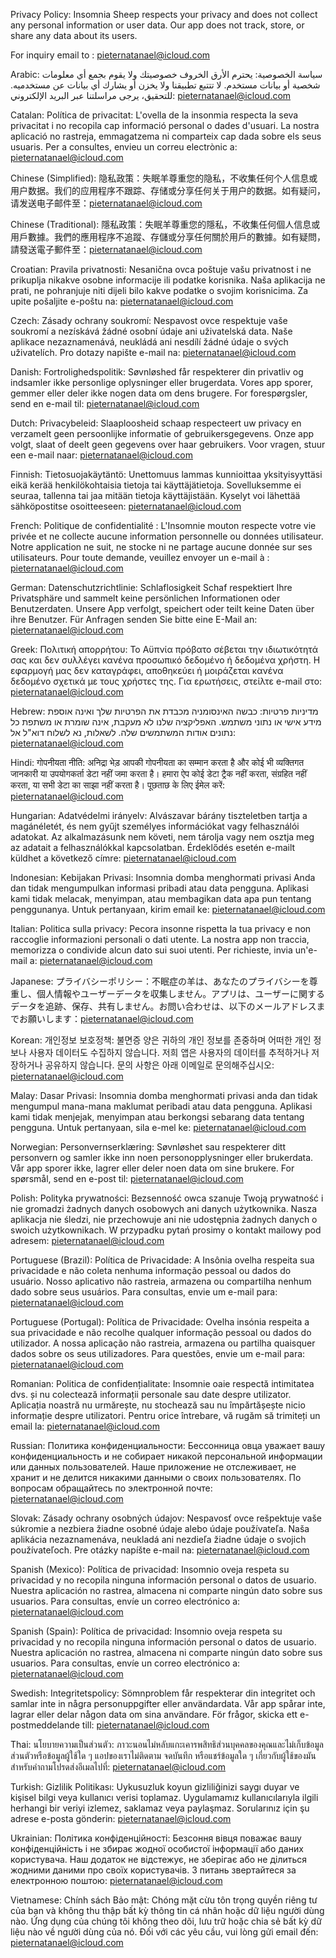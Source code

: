 Privacy Policy: Insomnia Sheep respects your privacy and does not collect any personal information or user data. Our app does not track, store, or share any data about its users.

For inquiry email to : pieternatanael@icloud.com

Arabic: سياسة الخصوصية: يحترم الأرق الخروف خصوصيتك ولا يقوم بجمع أي معلومات شخصية أو بيانات مستخدم. لا تتتبع تطبيقنا ولا يخزن أو يشارك أي بيانات عن مستخدميه. للتحقيق، يرجى مراسلتنا عبر البريد الإلكتروني: pieternatanael@icloud.com

Catalan: Política de privacitat: L'ovella de la insonmia respecta la seva privacitat i no recopila cap informació personal o dades d'usuari. La nostra aplicació no rastreja, emmagatzema ni comparteix cap dada sobre els seus usuaris. Per a consultes, envieu un correu electrònic a: pieternatanael@icloud.com

Chinese (Simplified): 隐私政策：失眠羊尊重您的隐私，不收集任何个人信息或用户数据。我们的应用程序不跟踪、存储或分享任何关于用户的数据。如有疑问，请发送电子邮件至：pieternatanael@icloud.com

Chinese (Traditional): 隱私政策：失眠羊尊重您的隱私，不收集任何個人信息或用戶數據。我們的應用程序不追蹤、存儲或分享任何關於用戶的數據。如有疑問，請發送電子郵件至：pieternatanael@icloud.com

Croatian: Pravila privatnosti: Nesanična ovca poštuje vašu privatnost i ne prikuplja nikakve osobne informacije ili podatke korisnika. Naša aplikacija ne prati, ne pohranjuje niti dijeli bilo kakve podatke o svojim korisnicima. Za upite pošaljite e-poštu na: pieternatanael@icloud.com

Czech: Zásady ochrany soukromí: Nespavost ovce respektuje vaše soukromí a nezískává žádné osobní údaje ani uživatelská data. Naše aplikace nezaznamenává, neukládá ani nesdílí žádné údaje o svých uživatelích. Pro dotazy napište e-mail na: pieternatanael@icloud.com

Danish: Fortrolighedspolitik: Søvnløshed får respekterer din privatliv og indsamler ikke personlige oplysninger eller brugerdata. Vores app sporer, gemmer eller deler ikke nogen data om dens brugere. For forespørgsler, send en e-mail til: pieternatanael@icloud.com

Dutch: Privacybeleid: Slaaploosheid schaap respecteert uw privacy en verzamelt geen persoonlijke informatie of gebruikersgegevens. Onze app volgt, slaat of deelt geen gegevens over haar gebruikers. Voor vragen, stuur een e-mail naar: pieternatanael@icloud.com

Finnish: Tietosuojakäytäntö: Unettomuus lammas kunnioittaa yksityisyyttäsi eikä kerää henkilökohtaisia tietoja tai käyttäjätietoja. Sovelluksemme ei seuraa, tallenna tai jaa mitään tietoja käyttäjistään. Kyselyt voi lähettää sähköpostitse osoitteeseen: pieternatanael@icloud.com

French: Politique de confidentialité : L'Insomnie mouton respecte votre vie privée et ne collecte aucune information personnelle ou données utilisateur. Notre application ne suit, ne stocke ni ne partage aucune donnée sur ses utilisateurs. Pour toute demande, veuillez envoyer un e-mail à : pieternatanael@icloud.com

German: Datenschutzrichtlinie: Schlaflosigkeit Schaf respektiert Ihre Privatsphäre und sammelt keine persönlichen Informationen oder Benutzerdaten. Unsere App verfolgt, speichert oder teilt keine Daten über ihre Benutzer. Für Anfragen senden Sie bitte eine E-Mail an: pieternatanael@icloud.com

Greek: Πολιτική απορρήτου: Το Αϋπνία πρόβατο σέβεται την ιδιωτικότητά σας και δεν συλλέγει κανένα προσωπικό δεδομένο ή δεδομένα χρήστη. Η εφαρμογή μας δεν καταγράφει, αποθηκεύει ή μοιράζεται κανένα δεδομένο σχετικά με τους χρήστες της. Για ερωτήσεις, στείλτε e-mail στο: pieternatanael@icloud.com

Hebrew: מדיניות פרטיות: כבשה האינסומניה מכבדת את הפרטיות שלך ואינה אוספת מידע אישי או נתוני משתמש. האפליקציה שלנו לא מעקבת, אינה שומרת או משתפת כל נתונים אודות המשתמשים שלה. לשאלות, נא לשלוח דוא"ל אל: pieternatanael@icloud.com

Hindi: गोपनीयता नीति: अनिद्रा भेड़ आपकी गोपनीयता का सम्मान करता है और कोई भी व्यक्तिगत जानकारी या उपयोगकर्ता डेटा नहीं जमा करता है। हमारा ऐप कोई डेटा ट्रैक नहीं करता, संग्रहित नहीं करता, या सभी डेटा का साझा नहीं करता है। पूछताछ के लिए ईमेल करें: pieternatanael@icloud.com

Hungarian: Adatvédelmi irányelv: Alvászavar bárány tiszteletben tartja a magánéletét, és nem gyűjt személyes információkat vagy felhasználói adatokat. Az alkalmazásunk nem követi, nem tárolja vagy nem osztja meg az adatait a felhasználókkal kapcsolatban. Érdeklődés esetén e-mailt küldhet a következő címre: pieternatanael@icloud.com

Indonesian: Kebijakan Privasi: Insomnia domba menghormati privasi Anda dan tidak mengumpulkan informasi pribadi atau data pengguna. Aplikasi kami tidak melacak, menyimpan, atau membagikan data apa pun tentang penggunanya. Untuk pertanyaan, kirim email ke: pieternatanael@icloud.com

Italian: Politica sulla privacy: Pecora insonne rispetta la tua privacy e non raccoglie informazioni personali o dati utente. La nostra app non traccia, memorizza o condivide alcun dato sui suoi utenti. Per richieste, invia un'e-mail a: pieternatanael@icloud.com

Japanese: プライバシーポリシー：不眠症の羊は、あなたのプライバシーを尊重し、個人情報やユーザーデータを収集しません。アプリは、ユーザーに関するデータを追跡、保存、共有しません。お問い合わせは、以下のメールアドレスまでお願いします：pieternatanael@icloud.com

Korean: 개인정보 보호정책: 불면증 양은 귀하의 개인 정보를 존중하며 어떠한 개인 정보나 사용자 데이터도 수집하지 않습니다. 저희 앱은 사용자의 데이터를 추적하거나 저장하거나 공유하지 않습니다. 문의 사항은 아래 이메일로 문의해주십시오: pieternatanael@icloud.com

Malay: Dasar Privasi: Insomnia domba menghormati privasi anda dan tidak mengumpul mana-mana maklumat peribadi atau data pengguna. Aplikasi kami tidak menjejak, menyimpan atau berkongsi sebarang data tentang pengguna. Untuk pertanyaan, sila e-mel ke: pieternatanael@icloud.com

Norwegian: Personvernserklæring: Søvnløshet sau respekterer ditt personvern og samler ikke inn noen personopplysninger eller brukerdata. Vår app sporer ikke, lagrer eller deler noen data om sine brukere. For spørsmål, send en e-post til: pieternatanael@icloud.com

Polish: Polityka prywatności: Bezsenność owca szanuje Twoją prywatność i nie gromadzi żadnych danych osobowych ani danych użytkownika. Nasza aplikacja nie śledzi, nie przechowuje ani nie udostępnia żadnych danych o swoich użytkownikach. W przypadku pytań prosimy o kontakt mailowy pod adresem: pieternatanael@icloud.com

Portuguese (Brazil): Política de Privacidade: A Insônia ovelha respeita sua privacidade e não coleta nenhuma informação pessoal ou dados do usuário. Nosso aplicativo não rastreia, armazena ou compartilha nenhum dado sobre seus usuários. Para consultas, envie um e-mail para: pieternatanael@icloud.com

Portuguese (Portugal): Política de Privacidade: Ovelha insónia respeita a sua privacidade e não recolhe qualquer informação pessoal ou dados do utilizador. A nossa aplicação não rastreia, armazena ou partilha quaisquer dados sobre os seus utilizadores. Para questões, envie um e-mail para: pieternatanael@icloud.com

Romanian: Politica de confidențialitate: Insomnie oaie respectă intimitatea dvs. și nu colectează informații personale sau date despre utilizator. Aplicația noastră nu urmărește, nu stochează sau nu împărtășește nicio informație despre utilizatori. Pentru orice întrebare, vă rugăm să trimiteți un email la: pieternatanael@icloud.com

Russian: Политика конфиденциальности: Бессонница овца уважает вашу конфиденциальность и не собирает никакой персональной информации или данных пользователей. Наше приложение не отслеживает, не хранит и не делится никакими данными о своих пользователях. По вопросам обращайтесь по электронной почте: pieternatanael@icloud.com

Slovak: Zásady ochrany osobných údajov: Nespavosť ovce rešpektuje vaše súkromie a nezbiera žiadne osobné údaje alebo údaje používateľa. Naša aplikácia nezaznamenáva, neukladá ani nezdieľa žiadne údaje o svojich používateľoch. Pre otázky napíšte e-mail na: pieternatanael@icloud.com

Spanish (Mexico): Política de privacidad: Insomnio oveja respeta su privacidad y no recopila ninguna información personal o datos de usuario. Nuestra aplicación no rastrea, almacena ni comparte ningún dato sobre sus usuarios. Para consultas, envíe un correo electrónico a: pieternatanael@icloud.com

Spanish (Spain): Política de privacidad: Insomnio oveja respeta su privacidad y no recopila ninguna información personal o datos de usuario. Nuestra aplicación no rastrea, almacena ni comparte ningún dato sobre sus usuarios. Para consultas, envíe un correo electrónico a: pieternatanael@icloud.com

Swedish: Integritetspolicy: Sömnproblem får respekterar din integritet och samlar inte in några personuppgifter eller användardata. Vår app spårar inte, lagrar eller delar någon data om sina användare. För frågor, skicka ett e-postmeddelande till: pieternatanael@icloud.com

Thai: นโยบายความเป็นส่วนตัว: ภาวะนอนไม่หลับแกะเคารพสิทธิส่วนบุคคลของคุณและไม่เก็บข้อมูลส่วนตัวหรือข้อมูลผู้ใช้ใด ๆ แอปของเราไม่ติดตาม จดบันทึก หรือแชร์ข้อมูลใด ๆ เกี่ยวกับผู้ใช้ของมัน สำหรับคำถามโปรดส่งอีเมลไปที่: pieternatanael@icloud.com

Turkish: Gizlilik Politikası: Uykusuzluk koyun gizliliğinizi saygı duyar ve kişisel bilgi veya kullanıcı verisi toplamaz. Uygulamamız kullanıcılarıyla ilgili herhangi bir veriyi izlemez, saklamaz veya paylaşmaz. Sorularınız için şu adrese e-posta gönderin: pieternatanael@icloud.com

Ukrainian: Політика конфіденційності: Безсоння вівця поважає вашу конфіденційність і не збирає жодної особистої інформації або даних користувача. Наш додаток не відстежує, не зберігає або не ділиться жодними даними про своїх користувачів. З питань звертайтеся за електронною поштою: pieternatanael@icloud.com

Vietnamese: Chính sách Bảo mật: Chóng mặt cừu tôn trọng quyền riêng tư của bạn và không thu thập bất kỳ thông tin cá nhân hoặc dữ liệu người dùng nào. Ứng dụng của chúng tôi không theo dõi, lưu trữ hoặc chia sẻ bất kỳ dữ liệu nào về người dùng của nó. Đối với các yêu cầu, vui lòng gửi email đến: pieternatanael@icloud.com
